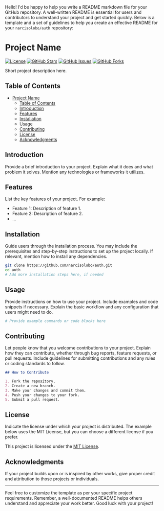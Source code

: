 Hello! I'd be happy to help you write a README markdown file for your GitHub repository. A well-written README is essential for users and contributors to understand your project and get started quickly. Below is a template and a set of guidelines to help you create an effective README for your `narcisolobo/auth` repository:

# Project Name

[![License](https://img.shields.io/badge/license-MIT-blue.svg)](https://opensource.org/licenses/MIT)
[![GitHub Stars](https://img.shields.io/github/stars/narcisolobo/auth.svg)](https://github.com/narcisolobo/auth/stargazers)
[![GitHub Issues](https://img.shields.io/github/issues/narcisolobo/auth.svg)](https://github.com/narcisolobo/auth/issues)
[![GitHub Forks](https://img.shields.io/github/forks/narcisolobo/auth.svg)](https://github.com/narcisolobo/auth/network)

Short project description here.

## Table of Contents

- [Project Name](#project-name)
  - [Table of Contents](#table-of-contents)
  - [Introduction](#introduction)
  - [Features](#features)
  - [Installation](#installation)
  - [Usage](#usage)
  - [Contributing](#contributing)
  - [License](#license)
  - [Acknowledgments](#acknowledgments)

## Introduction

Provide a brief introduction to your project. Explain what it does and what problem it solves. Mention any technologies or frameworks it utilizes.

## Features

List the key features of your project. For example:

- Feature 1: Description of feature 1.
- Feature 2: Description of feature 2.
- ...

## Installation

Guide users through the installation process. You may include the prerequisites and step-by-step instructions to set up the project locally. If relevant, mention how to install any dependencies.

```bash
git clone https://github.com/narcisolobo/auth.git
cd auth
# Add more installation steps here, if needed
```

## Usage

Provide instructions on how to use your project. Include examples and code snippets if necessary. Explain the basic workflow and any configuration that users might need to do.

```bash
# Provide example commands or code blocks here
```

## Contributing

Let people know that you welcome contributions to your project. Explain how they can contribute, whether through bug reports, feature requests, or pull requests. Include guidelines for submitting contributions and any rules or coding standards to follow.

```markdown
## How to Contribute

1. Fork the repository.
2. Create a new branch.
3. Make your changes and commit them.
4. Push your changes to your fork.
5. Submit a pull request.
```

## License

Indicate the license under which your project is distributed. The example below uses the MIT License, but you can choose a different license if you prefer.

This project is licensed under the [MIT License](LICENSE).

## Acknowledgments

If your project builds upon or is inspired by other works, give proper credit and attribution to those projects or individuals.

---

Feel free to customize the template as per your specific project requirements. Remember, a well-documented README helps others understand and appreciate your work better. Good luck with your project!